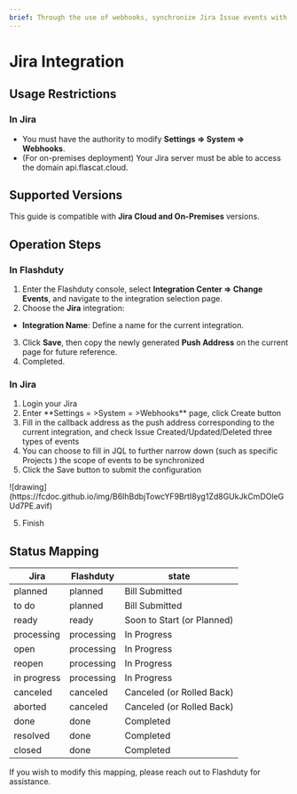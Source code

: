 ```yaml
---
brief: Through the use of webhooks, synchronize Jira Issue events with Kuaimao Nebula to collect change events.
---
```


# Jira Integration

## Usage Restrictions

### In Jira

- You must have the authority to modify **Settings => System => Webhooks**.
- (For on-premises deployment) Your Jira server must be able to access the domain api.flascat.cloud.

## Supported Versions

This guide is compatible with **Jira Cloud and On-Premises** versions.

## Operation Steps

### In Flashduty

1. Enter the Flashduty console, select **Integration Center => Change Events**, and navigate to the integration selection page.
2. Choose the **Jira** integration:
- **Integration Name**: Define a name for the current integration.
3. Click **Save**, then copy the newly generated **Push Address** on the current page for future reference.
4. Completed.

### In Jira

<div id="!"><ol><li>Login your Jira</li><li> Enter **Settings = >System = >Webhooks** page, click Create button</li><li> Fill in the callback address as the push address corresponding to the current integration, and check Issue Created/Updated/Deleted three types of events</li><li> You can choose to fill in JQL to further narrow down (such as specific Projects ) the scope of events to be synchronized</li><li> Click the Save button to submit the configuration</li></ol>![drawing](https://fcdoc.github.io/img/B6IhBdbjTowcYF9BrtI8yg1Zd8GUkJkCmDOleGUd7PE.avif)<ol start="5"><li> Finish</li></ol></div>

## Status Mapping

<div class="md-block">

| Jira        | Flashduty   | state               |
| ----------- | ---------- | ------------------ |
| planned     | planned    | Bill Submitted             |
| to do       | planned    | Bill Submitted             |
| ready       | ready      | Soon to Start (or Planned) |
| processing  | processing | In Progress             |
| open        | processing | In Progress             |
| reopen      | processing | In Progress             |
| in progress | processing | In Progress             |
| canceled    | canceled   | Canceled (or Rolled Back)   |
| aborted     | canceled   | Canceled (or Rolled Back)   |
| done        | done       | Completed             |
| resolved    | done       | Completed             |
| closed      | done       | Completed             |

If you wish to modify this mapping, please reach out to Flashduty for assistance.</p>